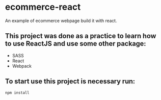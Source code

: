 # ecommerce-react
An example of ecommerce webpage build it with react.

## This project was done as a practice to learn how to use ReactJS and use some other package:

- SASS
- React
- Webpack

## To start use this project is necessary run:
```npm
npm install
```
 
